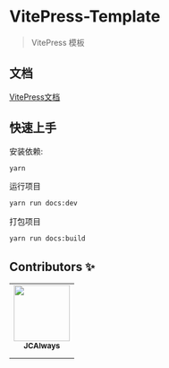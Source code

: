 # VitePress-Template

> VitePress 模板

## 文档

[VitePress文档](https://vitepress.vuejs.org/)

## 快速上手

安装依赖:

```bash
yarn
```

运行项目

```bash
yarn run docs:dev 
```

打包项目
```bash
yarn run docs:build
```

## Contributors ✨

<table>
  <tr>
    <td align="center"><a href="https://www.zhangsifan.com"><img src="https://avatars.githubusercontent.com/u/40380551?s=100" width="100px;" alt=""/><br /><sub><b>JCAlways</b></sub></a><br /><a href="https://github.com/JCAlways" title="github"><img src="https://github.githubassets.com/images/icons/emoji/octocat.png" width="10px;" alt=""/></a></td>
  </tr>
</table>